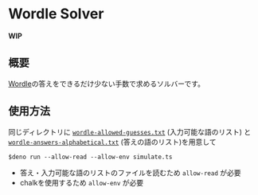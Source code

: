 # Wordle Solver

**WIP**

## 概要

[Wordle](https://www.nytimes.com/games/wordle/index.html)の答えをできるだけ少ない手数で求めるソルバーです。

## 使用方法

同じディレクトリに [`wordle-allowed-guesses.txt`](https://gist.github.com/cfreshman/cdcdf777450c5b5301e439061d29694c) (入力可能な語のリスト)
と [`wordle-answers-alphabetical.txt`](https://gist.github.com/cfreshman/a03ef2cba789d8cf00c08f767e0fad7b) (答えの語のリスト)を用意して

```shell
$deno run --allow-read --allow-env simulate.ts
```

- 答え・入力可能な語のリストのファイルを読むため `allow-read` が必要
- chalkを使用するため `allow-env` が必要

